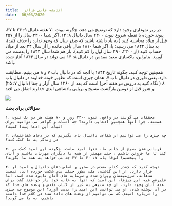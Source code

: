 ```yaml
---
title:  اندیشه هایی فراتر
date:  06/03/2020
---
```


در زیر نموداری وجود دارد که توضیح می دهد، چگونه نبوت ۷۰ هفته دانیال ۹: ۲۴ تا ۲۷، پیوند خورده با نقطه شروع نبوت ۲۳۰۰ سال دانیال ۸: ۱۴. اگر شما ۲۳۰۰ سال را از ۴۵۷ قبل از میلاد محاسبه کنید ( به یاد داشته باشید که صفر سال که وجود ندارد را حذف کنید)، به سال ۱۸۴۴ می رسید؛ یا، اگر شما ۱۸۱۰ سال باقی مانده را از سال ۳۴ بعد از میلاد حساب کنید (از ۲۳۰۰، ۴۹۰ سال اول را کم کنید)، باز هم شما سال ۱۸۴۴ را بدست می آورید. بنابراین، پاکسازی معبد مقدس در دانیال ۸: ۱۴ می تواند در سال ۱۸۴۴ آغاز شده باشد.

همچنین توجه کنید، چگونه تاریخ  ۱۸۴۴ با آنچه که در دانیال باب ۷ و ۸ می بینیم، مطابقت دارد. یعنی داوری در دانیال باب ۷، همان چیزی است که تطهیر خیمه خداوند در دانیال باب ۸ ( نگاه کنید به دروس دو هفته آخر) است که بعد از ۱۲۶۰ سال آزار و جفا (دانیال ۷: ۲۵) و هنوز قبل از دومین بازگشت مسیح و برپایی پادشاهی ابدی خداوند اتفاق می افتد.

<img style="max-width:100%" src="https://sabbath-school-stage.adventech.io/api/v1/fa/quarterlies/2020-01/lessons/10/days/prophecy.png" />

**سؤالاتی برای بحث**

`۱. محققان می گویند در واقع، نبوت ۲۳۰۰ روز و ۷۰ هفته هر دو یک نبوت هستند، چرا آنها همچنین ادعایی دارند؟ چه اثبات و گواهی می توانید برای اثبات این ادعا پیدا کنید؟`

`۲. چه چیزی را می توانیم از شفاعت دانیال یاد بگیریم که در دعای شفاعتمان در زندگی به ما کمک کند؟`

`۳. قربانی شدن مسیح از جانب ما، تنها امید ماست. چگونه این امید کمک می کند تا ما فروتن باشیم ، حتی مهمتر از همه با دیگران مهربان باشیم و آنان را ببخشیم؟ لوقا باب ۷: ۴۰ تا ۴۷ چه می خواهد به همه ما بگوید؟`

`۴. توجه کنید که چقدر کتاب مقدس در محور و اساس دعای دانیال و امید او قرار دارد. از این گذشته، ملت بطور خیلی بدی شکست خورده اند، تبعید شدهاند، سرزمینشان ویران شده و سرمایه های آنان نابود شده است. اما علیرغم همه این چیزها، این امید که آنها به خانه خود باز خواهند گشت برای همه آنان وجود دارد. از چه منبعی به غیر از کتاب مقدس و وعده های خدا که در آن نوشته شده، او می توانست این امید را بدست آورد؟ این موضوع چه چیزی را درباره امیدی که می توانیم از وعده های داده شده در کلام خدا داشته باشیم، به ما می گوید؟`
